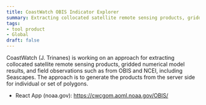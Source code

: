 ```yaml
---
title: CoastWatch OBIS Indicator Explorer
summary: Extracting collocated satellite remote sensing products, gridded numerical model results, and field observations to create biodiversity indicators.
tags:
- tool product
- Global
draft: false
---
```


CoastWatch (J. Trinanes) is working on an approach for extracting collocated satellite remote sensing products, gridded numerical model results, and field observations such as from OBIS and NCEI, including Seascapes.
The approach is to generate the products from the server side for individual or set of polygons.

* React App (noaa.gov): https://cwcgom.aoml.noaa.gov/OBIS/
